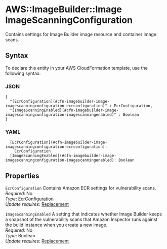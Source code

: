 # AWS::ImageBuilder::Image ImageScanningConfiguration<a name="aws-properties-imagebuilder-image-imagescanningconfiguration"></a>

Contains settings for Image Builder image resource and container image scans\.

## Syntax<a name="aws-properties-imagebuilder-image-imagescanningconfiguration-syntax"></a>

To declare this entity in your AWS CloudFormation template, use the following syntax:

### JSON<a name="aws-properties-imagebuilder-image-imagescanningconfiguration-syntax.json"></a>

```
{
  "[EcrConfiguration](#cfn-imagebuilder-image-imagescanningconfiguration-ecrconfiguration)" : EcrConfiguration,
  "[ImageScanningEnabled](#cfn-imagebuilder-image-imagescanningconfiguration-imagescanningenabled)" : Boolean
}
```

### YAML<a name="aws-properties-imagebuilder-image-imagescanningconfiguration-syntax.yaml"></a>

```
  [EcrConfiguration](#cfn-imagebuilder-image-imagescanningconfiguration-ecrconfiguration): 
    EcrConfiguration
  [ImageScanningEnabled](#cfn-imagebuilder-image-imagescanningconfiguration-imagescanningenabled): Boolean
```

## Properties<a name="aws-properties-imagebuilder-image-imagescanningconfiguration-properties"></a>

`EcrConfiguration`  <a name="cfn-imagebuilder-image-imagescanningconfiguration-ecrconfiguration"></a>
Contains Amazon ECR settings for vulnerability scans\.  
*Required*: No  
*Type*: [EcrConfiguration](aws-properties-imagebuilder-image-ecrconfiguration.md)  
*Update requires*: [Replacement](https://docs.aws.amazon.com/AWSCloudFormation/latest/UserGuide/using-cfn-updating-stacks-update-behaviors.html#update-replacement)

`ImageScanningEnabled`  <a name="cfn-imagebuilder-image-imagescanningconfiguration-imagescanningenabled"></a>
A setting that indicates whether Image Builder keeps a snapshot of the vulnerability scans that Amazon Inspector runs against the build instance when you create a new image\.  
*Required*: No  
*Type*: Boolean  
*Update requires*: [Replacement](https://docs.aws.amazon.com/AWSCloudFormation/latest/UserGuide/using-cfn-updating-stacks-update-behaviors.html#update-replacement)
